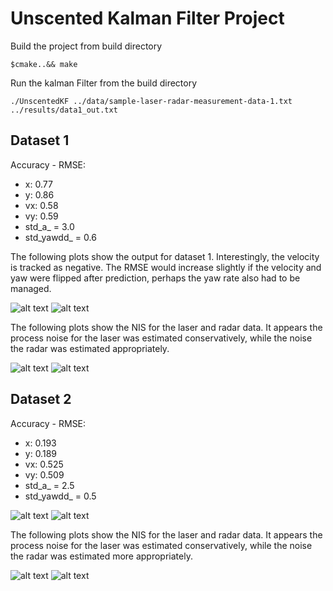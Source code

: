 
# Unscented Kalman Filter Project

Build the project from build directory
```
$cmake..&& make
```
Run the kalman Filter from the build directory
```
./UnscentedKF ../data/sample-laser-radar-measurement-data-1.txt ../results/data1_out.txt

```

## Dataset 1
Accuracy - RMSE:
- x: 0.77
- y: 0.86
- vx:  0.58
- vy:  0.59
- std_a_ = 3.0
- std_yawdd_ = 0.6

The following plots show the output for dataset 1. Interestingly, the velocity is tracked as negative. The RMSE would increase slightly if the velocity and yaw were flipped after prediction, perhaps the yaw rate also had to be managed.

![alt text](results/data1_1.png "Logo Title Text 1")
![alt text](results/data1_2.png "Logo Title Text 1")

The following plots show the NIS for the laser and radar data. It appears the process noise for the laser was estimated conservatively, while the noise the radar was estimated appropriately.

![alt text](results/data1_NIS_laser.png "Logo Title Text 1")
![alt text](results/data1_NIS_radar.png "Logo Title Text 1")


## Dataset 2
Accuracy - RMSE:
- x:  0.193
- y:  0.189
- vx:  0.525
- vy:   0.509
- std_a_ = 2.5
- std_yawdd_ = 0.5


![alt text](results/data2_1.png "Logo Title Text 1")
![alt text](results/data2_2.png "Logo Title Text 1")

The following plots show the NIS for the laser and radar data. It appears the process noise for the laser was estimated conservatively, while the noise the radar was estimated more appropriately.

![alt text](results/data2_NIS_laser.png "Logo Title Text 1")
![alt text](results/data2_NIS_radar.png "Logo Title Text 1")
